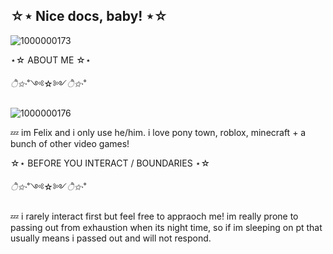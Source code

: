 ## ☆⋆ Nice docs, baby! ⋆☆

![1000000173](https://github.com/user-attachments/assets/95cca0ea-082a-4010-9305-b470eb21cb95)

⋆☆ ABOUT ME ☆⋆

*ੈ✩‧*˚༺☆༻*ੈ✩‧*˚

![1000000176](https://github.com/user-attachments/assets/608af57c-affb-4581-a4be-27333536e659)

💤 im Felix and i only use he/him. i love pony town, roblox, minecraft + a bunch of other video games!

☆⋆ BEFORE YOU INTERACT / BOUNDARIES ⋆☆

*ੈ✩‧*˚༺☆༻*ੈ✩‧*˚

💤 i rarely interact first but feel free to appraoch me! im really prone to passing out from exhaustion when its night time, so if im sleeping on pt that usually means i passed out and will not respond. 

